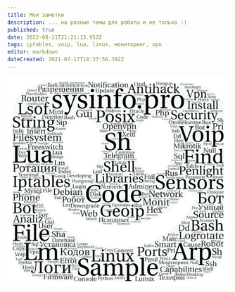 ```yaml
---
title: Мои заметки
description: ... на разные темы для работы и не только :)
published: true
date: 2022-08-21T21:21:13.952Z
tags: iptables, voip, lua, linux, мониторинг, vpn
editor: markdown
dateCreated: 2021-07-17T18:37:56.392Z
---
```


![word_art(2).png](/word_art(2).png)